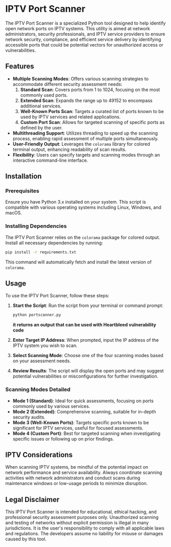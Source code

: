 # IPTV Port Scanner

The IPTV Port Scanner is a specialized Python tool designed to help identify open network ports on IPTV systems. This utility is aimed at network administrators, security professionals, and IPTV service providers to ensure network security, compliance, and efficient service delivery by identifying accessible ports that could be potential vectors for unauthorized access or vulnerabilities.

## Features

- **Multiple Scanning Modes**: Offers various scanning strategies to accommodate different security assessment needs:
  1. **Standard Scan**: Covers ports from 1 to 1024, focusing on the most commonly used ports.
  2. **Extended Scan**: Expands the range up to 49152 to encompass additional services.
  3. **Well-Known Ports Scan**: Targets a curated list of ports known to be used by IPTV services and related applications.
  4. **Custom Port Scan**: Allows for targeted scanning of specific ports as defined by the user.
- **Multithreading Support**: Utilizes threading to speed up the scanning process, enabling rapid assessment of multiple ports simultaneously.
- **User-Friendly Output**: Leverages the `colorama` library for colored terminal output, enhancing readability of scan results.
- **Flexibility**: Users can specify targets and scanning modes through an interactive command-line interface.

## Installation

### Prerequisites

Ensure you have Python 3.x installed on your system. This script is compatible with various operating systems including Linux, Windows, and macOS.

### Installing Dependencies

The IPTV Port Scanner relies on the `colorama` package for colored output. Install all necessary dependencies by running:

```bash
pip install -r requirements.txt
```

This command will automatically fetch and install the latest version of `colorama`.

## Usage

To use the IPTV Port Scanner, follow these steps:

1. **Start the Script**: Run the script from your terminal or command prompt:

   ```bash
   python portscanner.py
   ```
   **it returns an output that can be used with Heartbleed vulnerability code**

2. **Enter Target IP Address**: When prompted, input the IP address of the IPTV system you wish to scan.

3. **Select Scanning Mode**: Choose one of the four scanning modes based on your assessment needs.

4. **Review Results**: The script will display the open ports and may suggest potential vulnerabilities or misconfigurations for further investigation.

### Scanning Modes Detailed

- **Mode 1 (Standard)**: Ideal for quick assessments, focusing on ports commonly used by various services.
- **Mode 2 (Extended)**: Comprehensive scanning, suitable for in-depth security audits.
- **Mode 3 (Well-Known Ports)**: Targets specific ports known to be significant for IPTV services, useful for focused assessments.
- **Mode 4 (Custom Port)**: Best for targeted scanning when investigating specific issues or following up on prior findings.

## IPTV Considerations

When scanning IPTV systems, be mindful of the potential impact on network performance and service availability. Always coordinate scanning activities with network administrators and conduct scans during maintenance windows or low-usage periods to minimize disruption.

## Legal Disclaimer

This IPTV Port Scanner is intended for educational, ethical hacking, and professional security assessment purposes only. Unauthorized scanning and testing of networks without explicit permission is illegal in many jurisdictions. It is the user's responsibility to comply with all applicable laws and regulations. The developers assume no liability for misuse or damages caused by this tool.
